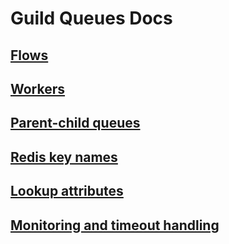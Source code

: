 # Guild Queues Docs

## [Flows](./flows.md)

## [Workers](./workers.md)

## [Parent-child queues](./parent_child.md)

## [Redis key names](./key_names.md)

## [Lookup attributes](./lookup_attributes.md)

## [Monitoring and timeout handling](./monitor.md)
